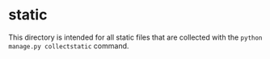 # static

This directory is intended for all static files that are collected with the `python manage.py collectstatic` command.
